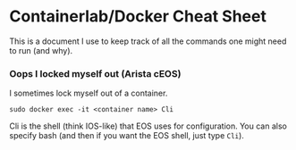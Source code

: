 # Containerlab/Docker Cheat Sheet

This is a document I use to keep track of all the commands one might need to run (and why). 

### Oops I locked myself out (Arista cEOS)

I sometimes lock myself out of a container. 

`sudo docker exec -it <container name> Cli`

Cli is the shell (think IOS-like) that EOS uses for configuration. You can also specify bash (and then if you want the EOS shell, just type `Cli`). 

